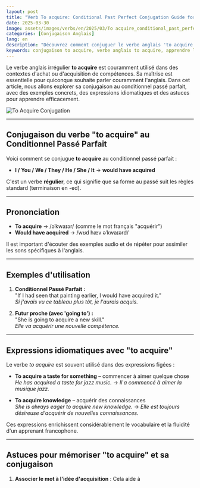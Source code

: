 ```yaml
---
layout: post 
title: "Verb To acquire: Conditional Past Perfect Conjugation Guide for Beginners"
date: 2025-03-30
image: assets/images/verbs/en/2025/03/To acquire_conditional_past_perfect.webp
categories: [Conjugaison Anglais]
lang: en 
description: "Découvrez comment conjuguer le verbe anglais 'to acquire' au conditionnel passé parfait. Ce guide complet en français est idéal pour les débutants qui souhaitent apprendre à utiliser 'to acquire' correctement avec des exemples, des expressions idiomatiques et des astuces pratiques."
keywords: conjugaison to acquire, verbe anglais to acquire, apprendre l'anglais, conjugaison anglaise pour débutants, expressions avec to acquire, grammaire anglaise, verbe irrégulier to acquire, conjuguer to acquire en anglais, to acquire past tense, to acquire present perfect
---
```


Le verbe anglais irrégulier **to acquire** est couramment utilisé dans des contextes d'achat ou d'acquisition de compétences. Sa maîtrise est essentielle pour quiconque souhaite parler couramment l'anglais. Dans cet article, nous allons explorer sa conjugaison au conditionnel passé parfait, avec des exemples concrets, des expressions idiomatiques et des astuces pour apprendre efficacement.

![To Acquire Conjugation](/assets/images/verbs/2025/03/Acquire_conditional_past_perfect.webp)

---

## Conjugaison du verbe "to acquire" au Conditionnel Passé Parfait

Voici comment se conjugue **to acquire** au conditionnel passé parfait :

- **I / You / We / They / He / She / It** → **would have acquired**

C'est un verbe **régulier**, ce qui signifie que sa forme au passé suit les règles standard (terminaison en -ed).

---

## Prononciation

- **To acquire** → /əˈkwaɪər/ (comme le mot français "acquérir")
- **Would have acquired** → /wʊd hæv əˈkwaɪərd/  

Il est important d'écouter des exemples audio et de répéter pour assimiler les sons spécifiques à l'anglais.

---

## Exemples d'utilisation

1. **Conditionnel Passé Parfait :**  
   "If I had seen that painting earlier, I would have acquired it."  
   _Si j'avais vu ce tableau plus tôt, je l'aurais acquis._

2. **Futur proche (avec 'going to') :**  
   "She is going to acquire a new skill."  
   _Elle va acquérir une nouvelle compétence._

---

## Expressions idiomatiques avec "to acquire"

Le verbe *to acquire* est souvent utilisé dans des expressions figées :

- **To acquire a taste for something** – commencer à aimer quelque chose  
  _He has acquired a taste for jazz music._ → _Il a commencé à aimer la musique jazz._

- **To acquire knowledge** – acquérir des connaissances  
  _She is always eager to acquire new knowledge._ → _Elle est toujours désireuse d'acquérir de nouvelles connaissances._

Ces expressions enrichissent considérablement le vocabulaire et la fluidité d'un apprenant francophone.

---

## Astuces pour mémoriser "to acquire" et sa conjugaison

1. **Associer le mot à l'idée d'acquisition** : Cela aide à